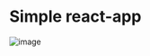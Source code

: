 # Simple react-app

![image](https://github.com/anthonykameka/steps/assets/89666837/02f6688c-5fd5-4f35-8c52-bbbe4d959f39)


